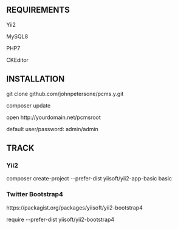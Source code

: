 REQUIREMENTS
------------

<P>Yii2</P>
<P>MySQL8</P>
<P>PHP7</P>
<P>CKEditor</P>

INSTALLATION
------------

<P>git clone github.com/johnpetersone/pcms.y.git</P>
<P>composer update</P>
<P>open http://yourdomain.net/pcmsroot</P>
<P>default user/password: admin/admin</P>

TRACK
-----

### Yii2
<P>composer create-project --prefer-dist yiisoft/yii2-app-basic basic</P>

### Twitter Bootstrap4
<P>https://packagist.org/packages/yiisoft/yii2-bootstrap4</P>
<P>require --prefer-dist yiisoft/yii2-bootstrap4</P>

